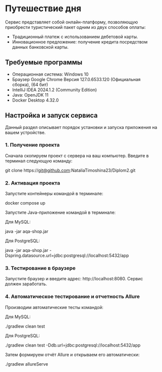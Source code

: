 # Путешествие дня

Сервис представляет собой онлайн-платформу, позволяющую приобрести туристический пакет одним из двух способов оплаты:

- Традиционный платеж с использованием дебетовой карты.
- Инновационное предложение: получение кредита посредством данных банковской карты.

## Требуемые программы

- Операционная система: Windows 10
- Браузер Google Chrome Версия 127.0.6533.120 (Официальная сборка), (64 бит)
- IntelliJ IDEA 2024.1.2 (Community Edition)
- Java: OpenJDK 11
- Docker Desktop 4.32.0

## Настройка и запуск сервиса

Данный раздел описывает порядок установки и запуска приложения на вашем устройстве.

### 1. Получение проекта

Сначала скопируем проект с сервера на ваш компьютер. Введите в терминал следующую команду:

git clone https://git@github.com:NataliaTimoshina23/Diplom2.git

### 2. Активация проекта
Запустите контейнеры командой в терминале:

docker compose up

Запустите Java-приложение командой в терминале:

Для MySQL:

java -jar aqa-shop.jar

Для PostgreSQL:

java -jar aqa-shop.jar -Dspring.datasource.url=jdbc:postgresql://localhost:5432/app

### 3. Тестирование в браузере

Запустите браузер и введите адрес: http://localhost:8080. Сервис должен заработать.

### 4. Автоматическое тестирование и отчетность Allure
Производим автоматические тесты командой:

Для MySQL:

./gradlew clean test

Для PostgreSQL:

./gradlew clean test -Ddb.url=jdbc:postgresql://localhost:5432/app

Затем формируем отчёт Allure и открываем его автоматически:


./gradlew allureServe
